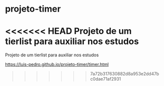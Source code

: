 # projeto-timer
<<<<<<< HEAD
 Projeto de um tierlist para auxiliar nos estudos
=======
 Projeto de um tierlist para auxiliar nos estudos

 https://luis-pedro.github.io/projeto-timer/timer.html
>>>>>>> 7a72b317630882d8a953e2dd47bc0dae71af2931
